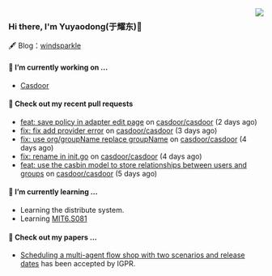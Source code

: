 <img align="right" src="https://github-readme-stats.vercel.app/api?username=leo220yuyaodog&show_icons=true&icon_color=805AD5&text_color=718096&bg_color=ffffff&hide_title=true" />

### Hi there, I'm Yuyaodong(于耀东)👋
🖋 Blog：[windsparkle](https://blog.windsparkle.top)
#### 🔭 I’m currently working on ...
- [Casdoor](https://github.com/casdoor)

#### 🔨 Check out my recent pull requests

- [feat: save policy in adapter edit page](https://github.com/casdoor/casdoor/pull/2190) on [casdoor/casdoor](https://github.com/casdoor/casdoor) (2 days ago)
- [fix: fix add provider error](https://github.com/casdoor/casdoor/pull/2184) on [casdoor/casdoor](https://github.com/casdoor/casdoor) (3 days ago)
- [fix: use org/groupName replace groupName](https://github.com/casdoor/casdoor/pull/2180) on [casdoor/casdoor](https://github.com/casdoor/casdoor) (4 days ago)
- [fix: rename in init.go](https://github.com/casdoor/casdoor/pull/2179) on [casdoor/casdoor](https://github.com/casdoor/casdoor) (4 days ago)
- [feat: use the casbin model to store relationships between users and groups](https://github.com/casdoor/casdoor/pull/2178) on [casdoor/casdoor](https://github.com/casdoor/casdoor) (5 days ago)

#### 🌱 I’m currently learning ...
- Learning the distribute system.
- Learning [MIT6.S081](https://pdos.csail.mit.edu/6.828/2021/schedule.html)

#### 📜 Check out my papers ...
- [Scheduling a multi-agent flow shop with two scenarios and release dates](https://www.tandfonline.com/doi/full/10.1080/00207543.2023.2188646) has been accepted by IGPR.

